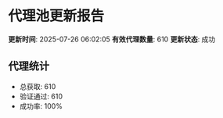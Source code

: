 # 代理池更新报告

**更新时间**: 2025-07-26 06:02:05
**有效代理数量**: 610
**更新状态**:  成功

## 代理统计
- 总获取: 610
- 验证通过: 610
- 成功率: 100%
